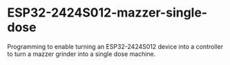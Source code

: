 # ESP32-2424S012-mazzer-single-dose
Programming to enable turning an ESP32-2424S012 device into a controller to turn a mazzer grinder into a single dose machine.
